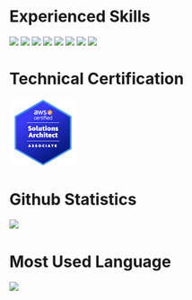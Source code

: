 # Experienced Skills
<img src="https://img.shields.io/static/v1?label=&labelColor=white&message=Docker&color=2496ED&style=for-the-badge&logo=docker&logoColor=2496ED" height="24"> <img src="https://img.shields.io/static/v1?label=&labelColor=white&message=Apache&color=D22128&style=for-the-badge&logo=apache&logoColor=D22128" height="24"> <img src="https://img.shields.io/static/v1?label=&labelColor=white&message=Nginx&color=009639&style=for-the-badge&logo=nginx&logoColor=009639" height="24"> <img src="https://img.shields.io/static/v1?label=&labelColor=white&message=Node.js&color=339933&style=for-the-badge&logo=node.js&logoColor=339933" height="24"> <img src="https://img.shields.io/static/v1?label=&labelColor=white&message=Redis&color=DC382D&style=for-the-badge&logo=redis&logoColor=DC382D" height="24"> <img src="https://img.shields.io/static/v1?label=&labelColor=white&message=Jenkins&color=D24939&style=for-the-badge&logo=jenkins&logoColor=D24939" height="24"> <img src="https://img.shields.io/static/v1?label=&labelColor=white&message=MariaDB&color=003545&style=for-the-badge&logo=mariadb&logoColor=003545" height="24"> <img src="https://img.shields.io/static/v1?label=&labelColor=white&message=Tomcat&color=F8DC75&style=for-the-badge&logo=apachetomcat&logoColor=F8DC75" height="24">

# Technical Certification
<a href="https://www.credly.com/badges/b93f0569-d1c9-490e-acd0-091b5b1ce3e3/public_url">
    <img src="img/aws-certified-solutions-architect-associate.png">
</a>

# Github Statistics
<div>
  <img src="https://github-readme-stats.vercel.app/api?username=AnByoungHyun&show_icons=true&title_color=FFFFFF&text_color=FFFFFF&icon_color=FFAFAF&bg_color=0,000046,1CB5E0&hide_border=true&locale=kr">
</div>

# Most Used Language
<div>
  <img src="https://github-readme-stats.vercel.app/api/top-langs/?username=AnByoungHyun&layout=compact&title_color=FFFFFF&text_color=FFFFFF&bg_color=0,000046,1CB5E0&hide_border=true&locale=kr">
</div>

